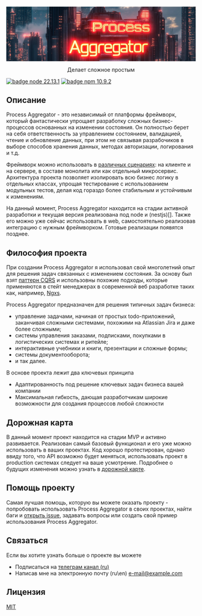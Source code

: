 <p style="display: flex; justify-items: center">
    <img src="./doc/pa_logo.png"  style="margin: 0 auto; max-width: 800px; width: 100%" alt="Logo of the Process Aggregator project written in orange neon letters against the backdrop of a futuristic metropolis from the future">
</p>
<p style="text-align: center; margin: 0">
    Делает сложное простым
</p>

<p>
<a href="https://nodejs.org/en/blog/release/v22.13.1" target="__blank">
  <img src="https://img.shields.io/badge/node-22.13.1-green" alt="badge node 22.13.1"></a>
<a href="https://www.npmjs.com/package/npm/v/10.9.2"><img src="https://img.shields.io/badge/npm-10.9.2-green" alt="badge npm 10.9.2 "></a>
</p>

## Описание

Process Aggregator - это независимый от платформы фреймворк, который фантастически упрощает разработку сложных бизнес-процессов основанных на изменении состояния. Он полностью берет на себя ответственность за управлением состоянием, валидацией, чтение и обновление данных, при этом не связывая разрабочиков в выборе способов хранения данных, методах авторизации, логирования и т.д.

Фреймворк можно использовать в [различных сценариях](): на клиенте и на сервере, в составе монолита или как отдельный микросервис. Архитектура проекта позволяет изолировать всю бизнес логику в отдельных классах, упрощая тестирование с использованием модульных тестов, делая код гораздо более стабильным и устойчивым к изменениям.

На данный момент, Process Aggregator находится на стадии активной разработки и текущая версия реализована под node и (nestjs)[]. Также его можно уже сейчас использовать в web, самостоятельно реализовав интеграцию с нужным фреймворком. Готовые реализации появятся позднее.

## Философия проекта

При создании Process Aggregator я использовал свой многолетний опыт для решения задач связанных с изменением состояния. За основу был взят [паттерн CQRS](https://learn.microsoft.com/en-us/azure/architecture/patterns/cqrs) и использовны похожие подходы, которые применяются в стейт менеджерах в современной веб разработке таких как, например, [Ngxs](https://www.ngxs.io/introduction/why).

Process Aggregator предназначен для решения типичных задач бизнеса:
* управление задачами, начиная от простых todo-приложений, заканчивая сложными системами, похожими на Atlassian Jira и даже более сложными;
* системы управления заказами, подписками, покупками в логистических системах и ритейле;
* интерактивные учебники и книги, презентации и сложные формы;
* системы документооборота;
* и так далее.

В основе проекта лежит два ключевых принципа
* Адаптированность под решение ключевых задач бизнеса вашей компании
* Максимальная гибкость, дающая разработчикам широкие возможности для создания процессов любой сложности

<!-- ## Начало работы -->

<!-- ### Установка -->

<!-- ### Погружение вглубь -->

## Дорожная карта

В данный момент проект находится на стадии MVP и активно развивается. Реализован самый базовый функционал и его уже можно использовать в ваших проектах. Код хорошо протестирован, однако ввиду того, что API возможно будет меняться, использовать проект в production системах следует на ваше усмотрение. Подробнее о будущих изменения можно узнать в [дорожной карте]().

## Помощь проекту

Самая лучшая помощь, которую вы можете оказать проекту - попробовать использовать Process Aggregator в своих проектах, найти баги и [открыть issue](), задавать вопросы или создать свой пример использования Process Aggregator.

## Связаться

Если вы хотите узнать больше о проекте вы можете

* Подписаться на [телеграм канал (ru)]()
* Написав мне на электронную почту (ru\en) [e-mail@example.com](mailto:e-mail@example.com)

## Лицензия

[MIT](./LICENCE.md)
